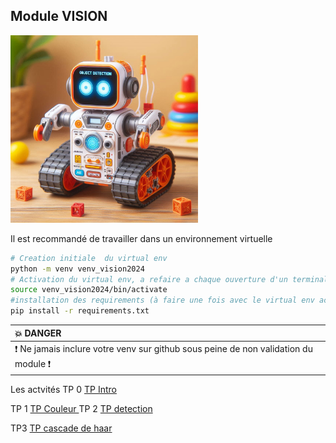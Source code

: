 ## Module VISION


<img src="img/th.jpeg" height="300">

Il est recommandé de travailler dans un environnement virtuelle 

``` bash
# Creation initiale  du virtual env
python -m venv venv_vision2024
# Activation du virtual env, a refaire a chaque ouverture d'un terminal
source venv_vision2024/bin/activate
#installation des requirements (à faire une fois avec le virtual env activé)
pip install -r requirements.txt
````

| :boom: DANGER              |
|:---------------------------|
| :exclamation: Ne jamais inclure votre venv sur github sous peine de non validation du module  :exclamation:|
 

Les actvités
TP 0 [TP Intro ](TP_vision_intro.md)

TP 1 [TP Couleur ](TP_couleur.md)
TP 2 [TP detection ](TP_detection.md)

TP3 [TP cascade de haar](TP_cascade_de_haar.md)
